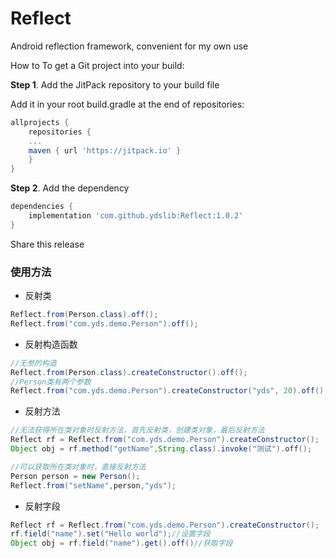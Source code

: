 # Reflect
Android reflection framework, convenient for my own use

How to
To get a Git project into your build:

**Step 1**. Add the JitPack repository to your build file

Add it in your root build.gradle at the end of repositories:
```gradle
allprojects {
    repositories {
	...
	maven { url 'https://jitpack.io' }
    }
}
```
**Step 2**. Add the dependency
```gradle
dependencies {
    implementation 'com.github.ydslib:Reflect:1.0.2'
}
```
Share this release



### 使用方法
- 反射类
```java
Reflect.from(Person.class).off();
Reflect.from("com.yds.demo.Person").off();
```

- 反射构造函数
```java
//无参的构造
Reflect.from(Person.class).createConstructor().off();
//Person类有两个参数
Reflect.from("com.yds.demo.Person").createConstructor("yds", 20).off();
```

- 反射方法
```java
//无法获得所在类对象时反射方法，首先反射类，创建类对象，最后反射方法
Reflect rf = Reflect.from("com.yds.demo.Person").createConstructor();
Object obj = rf.method("getName",String.class).invoke("测试").off();

//可以获取所在类对象时，直接反射方法
Person person = new Person();
Reflect.from("setName",person,"yds");
```

- 反射字段
```java
Reflect rf = Reflect.from("com.yds.demo.Person").createConstructor();
rf.field("name").set("Hello world");//设置字段
Object obj = rf.field("name").get().off()//获取字段
```






